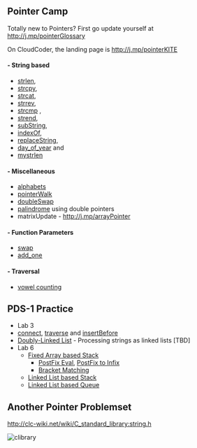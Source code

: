 ## Pointer Camp

Totally new to Pointers? First go update yourself at http://j.mp/pointerGlossary

On CloudCoder, the landing page is http://j.mp/pointerKITE


#### - String based
- [strlen](http://j.mp/stringLenCC),
- [strcpy](http://j.mp/stringCopyCC),
- [strcat](http://j.mp/stringCatCC), 
- [strrev](http://j.mp/reverseUsingPointers),
- [strcmp](http://j.mp/stringCompareCC) ,
- [strend](http://j.mp/stringEndCC), 
- [subString](http://j.mp/subStringCC), 
- [indexOf](http://j.mp/indexCC),
- [replaceString](http://j.mp/replaceCC),
- [day_of_year](http://j.mp/dayYearCC) and 
- [mystrlen](http://j.mp/strlenCC) 

#### - Miscellaneous 
- [alphabets](https://cloudcoder.kgisl.com/cloudcoder/#exercise?c=33,p=1208)
- [pointerWalk](http://cloudcoder.kgkite.ac.in/cloudcoder/#exercise?c=33,p=2551)
- [doubleSwap](http://j.mp/doubleSwap)
- [palindrome](http://j.mp/dPalindromeKG) using double pointers
-  matrixUpdate - http://j.mp/arrayPointer

#### - Function Parameters
- [swap](https://cloudcoder.kgkite.ac.in/cloudcoder/#exercise?c=33,p=924) 
- [add_one](https://cloudcoder.kgkite.ac.in/cloudcoder/#exercise?c=33,p=967) 

#### - Traversal
- [vowel counting](https://cloudcoder.kgkite.ac.in/cloudcoder/#exercise?c=33,p=1078)

## PDS-1 Practice
  - Lab 3
 - [connect](https://cloudcoder.kgisl.com/cloudcoder/#exercise?c=7,p=1191), [traverse](https://cloudcoder.kgisl.com/cloudcoder/#exercise?c=7,p=1190) and 
[insertBefore](https://cloudcoder.kgisl.com/cloudcoder/#exercise?c=7,p=1193)
 - [Doubly-Linked List](https://cloudcoder.kgisl.com/cloudcoder/#exercise?c=7,p=1189)
       - Processing strings as linked lists [TBD]
  - Lab 6 
    - [Fixed Array based Stack](https://cloudcoder.kgkite.ac.in/cloudcoder/#exercise?c=7,p=1115)
      - [PostFix Eval](https://cloudcoder.kgkite.ac.in/cloudcoder/#exercise?c=7,p=1120),  [PostFix to Infix](https://cloudcoder.kgkite.ac.in/cloudcoder/#exercise?c=7,p=1116)
      - [Bracket Matching](https://cloudcoder.kgkite.ac.in/cloudcoder/#exercise?c=7,p=1126)
    - [Linked List based Stack](https://cloudcoder.kgkite.ac.in/cloudcoder/#exercise?c=7,p=1162)
    - [Linked List based Queue](https://cloudcoder.kgkite.ac.in/cloudcoder/#exercise?c=7,p=1188)


## Another Pointer Problemset 

http://clc-wiki.net/wiki/C_standard_library:string.h

![clibrary]( http://j.mp/pointerProblems)
<!--stackedit_data:
eyJoaXN0b3J5IjpbMTgyMDEzOTA0M119
-->